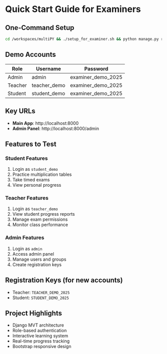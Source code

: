 # Quick Start Guide for Examiners

## One-Command Setup
```bash
cd /workspaces/multiPY && ./setup_for_examiner.sh && python manage.py runserver 0.0.0.0:8000
```

## Demo Accounts
| Role | Username | Password |
|------|----------|----------|
| Admin | admin | examiner_demo_2025 |
| Teacher | teacher_demo | examiner_demo_2025 |
| Student | student_demo | examiner_demo_2025 |

## Key URLs
- **Main App**: http://localhost:8000
- **Admin Panel**: http://localhost:8000/admin

## Features to Test

### Student Features
1. Login as `student_demo`
2. Practice multiplication tables
3. Take timed exams
4. View personal progress

### Teacher Features  
1. Login as `teacher_demo`
2. View student progress reports
3. Manage exam permissions
4. Monitor class performance

### Admin Features
1. Login as `admin` 
2. Access admin panel
3. Manage users and groups
4. Create registration keys

## Registration Keys (for new accounts)
- Teacher: `TEACHER_DEMO_2025`
- Student: `STUDENT_DEMO_2025`

## Project Highlights
- Django MVT architecture
- Role-based authentication
- Interactive learning system
- Real-time progress tracking
- Bootstrap responsive design
